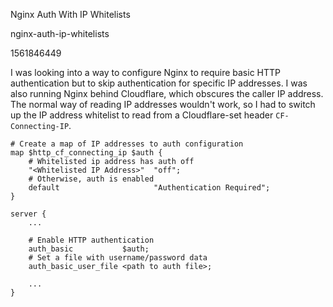 Nginx Auth With IP Whitelists

nginx-auth-ip-whitelists

1561846449

I was looking into a way to configure Nginx to require basic HTTP authentication
but to skip authentication for specific IP addresses.  I was also running Nginx
behind Cloudflare, which obscures the caller IP address.  The normal way of
reading IP addresses wouldn't work, so I had to switch up the IP address whitelist
to read from a Cloudflare-set header `CF-Connecting-IP`.

```nginx
# Create a map of IP addresses to auth configuration
map $http_cf_connecting_ip $auth {
    # Whitelisted ip address has auth off
    "<Whitelisted IP Address>"  "off";
    # Otherwise, auth is enabled
    default                     "Authentication Required";
}

server {
    ...

    # Enable HTTP authentication
    auth_basic           $auth;
    # Set a file with username/password data
    auth_basic_user_file <path to auth file>;

    ...
}
```
